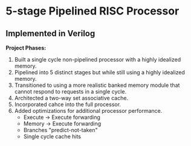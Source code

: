 # 5-stage Pipelined RISC Processor
## Implemented in Verilog
**Project Phases:**
1. Built a single cycle non-pipelined processor with a highly idealized memory.
2. Pipelined into 5 distinct stages but while still using a highly idealized memory.
3. Transitioned to using a more realistic banked memory module that cannot respond to requests in a single cycle.
4. Architected a two-way set associative cache.
5. Incorporated cahce into the full processor.
6. Added optimizations for additional processor performance.
    - Execute -> Execute forwarding
    - Memory -> Execute forwarding
    - Branches "predict-not-taken"
    - Single cycle cache hits
